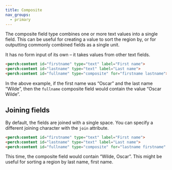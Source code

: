 ```yaml
---
title: Composite
nav_groups:
  - primary
---
```


The composite field type combines one or more text values into a single field. This can be useful for creating a value to sort the region by, or for outputting commonly combined fields as a single unit.

It has no form input of its own – it takes values from other text fields.

```html
<perch:content id="firstname" type="text" label="First name">
<perch:content id="lastname" type="text" label="Last name">
<perch:content id="fullname" type="composite" for="firstname lastname">
```

In the above example, if the first name was “Oscar” and the last name “Wilde”, then the `fullname` composite field would contain the value “Oscar Wilde”.

## Joining fields

By default, the fields are joined with a single space. You can specify a different joining character with the `join` attribute.

```html
<perch:content id="firstname" type="text" label="First name">
<perch:content id="lastname" type="text" label="Last name">
<perch:content id="fullname" type="composite" for="lastname firstname" join=", ">
```

This time, the composite field would contain “Wilde, Oscar”. This might be useful for sorting a region by last name, first name.
